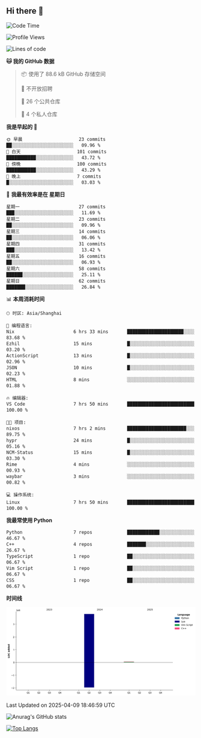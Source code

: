 ## Hi there 👋

<!--
**ZeroMapleQvQ/ZeroMapleQvQ** is a ✨ _special_ ✨ repository because its `README.md` (this file) appears on your GitHub profile.

Here are some ideas to get you started:

- 🔭 I’m currently working on ...
- 🌱 I’m currently learning ...
- 👯 I’m looking to collaborate on ...
- 🤔 I’m looking for help with ...
- 💬 Ask me about ...
- 📫 How to reach me: ...
- 😄 Pronouns: ...
- ⚡ Fun fact: ...
-->

<!--START_SECTION:waka-->
![Code Time](http://img.shields.io/badge/Code%20Time-65%20hrs%2017%20mins-blue)

![Profile Views](http://img.shields.io/badge/%E4%B8%AA%E4%BA%BA%E8%B5%84%E6%96%99%E8%A7%82%E7%9C%8B%E6%AC%A1%E6%95%B0-3-blue)

![Lines of code](https://img.shields.io/badge/%E4%BB%8E%E3%80%8CHello%20World%E3%80%8D%E8%B5%B7%E6%88%91%E5%B7%B2%E7%BB%8F%E5%86%99%E4%BA%86-3.9%20million%20%E8%A1%8C%E4%BB%A3%E7%A0%81-blue)

**🐱 我的 GitHub 数据** 

> 📦  使用了 88.6 kB GitHub 存储空间 
 > 
> 🚫 不开放招聘
 > 
> 📜 26 个公共仓库 
 > 
> 🔑 4 个私人仓库 
 > 
**我是早起的 🐤** 

```text
🌞 早晨                     23 commits          ██░░░░░░░░░░░░░░░░░░░░░░░   09.96 % 
🌆 白天                     101 commits         ███████████░░░░░░░░░░░░░░   43.72 % 
🌃 傍晚                     100 commits         ███████████░░░░░░░░░░░░░░   43.29 % 
🌙 晚上                     7 commits           █░░░░░░░░░░░░░░░░░░░░░░░░   03.03 % 
```
📅 **我最有效率是在 星期日** 

```text
星期一                      27 commits          ███░░░░░░░░░░░░░░░░░░░░░░   11.69 % 
星期二                      23 commits          ██░░░░░░░░░░░░░░░░░░░░░░░   09.96 % 
星期三                      14 commits          ██░░░░░░░░░░░░░░░░░░░░░░░   06.06 % 
星期四                      31 commits          ███░░░░░░░░░░░░░░░░░░░░░░   13.42 % 
星期五                      16 commits          ██░░░░░░░░░░░░░░░░░░░░░░░   06.93 % 
星期六                      58 commits          ██████░░░░░░░░░░░░░░░░░░░   25.11 % 
星期日                      62 commits          ███████░░░░░░░░░░░░░░░░░░   26.84 % 
```


📊 **本周消耗时间** 

```text
🕑︎ 时区: Asia/Shanghai

💬 编程语言: 
Nix                      6 hrs 33 mins       █████████████████████░░░░   83.68 % 
Ezhil                    15 mins             █░░░░░░░░░░░░░░░░░░░░░░░░   03.20 % 
ActionScript             13 mins             █░░░░░░░░░░░░░░░░░░░░░░░░   02.96 % 
JSON                     10 mins             █░░░░░░░░░░░░░░░░░░░░░░░░   02.23 % 
HTML                     8 mins              ░░░░░░░░░░░░░░░░░░░░░░░░░   01.88 % 

🔥 编辑器: 
VS Code                  7 hrs 50 mins       █████████████████████████   100.00 % 

🐱‍💻 项目: 
nixos                    7 hrs 2 mins        ██████████████████████░░░   89.75 % 
hypr                     24 mins             █░░░░░░░░░░░░░░░░░░░░░░░░   05.16 % 
NCM-Status               15 mins             █░░░░░░░░░░░░░░░░░░░░░░░░   03.30 % 
Rime                     4 mins              ░░░░░░░░░░░░░░░░░░░░░░░░░   00.93 % 
waybar                   3 mins              ░░░░░░░░░░░░░░░░░░░░░░░░░   00.82 % 

💻 操作系统: 
Linux                    7 hrs 50 mins       █████████████████████████   100.00 % 
```

**我最常使用 Python** 

```text
Python                   7 repos             ████████████░░░░░░░░░░░░░   46.67 % 
C++                      4 repos             ███████░░░░░░░░░░░░░░░░░░   26.67 % 
TypeScript               1 repo              ██░░░░░░░░░░░░░░░░░░░░░░░   06.67 % 
Vim Script               1 repo              ██░░░░░░░░░░░░░░░░░░░░░░░   06.67 % 
CSS                      1 repo              ██░░░░░░░░░░░░░░░░░░░░░░░   06.67 % 
```



**时间线**

![Lines of Code chart](https://raw.githubusercontent.com/bkctwy/bkctwy/main/assets/bar_graph.png)


 Last Updated on 2025-04-09 18:46:59 UTC
<!--END_SECTION:waka-->


![Anurag's GitHub stats](https://grs.bkctwy.tech/api?username=bkctwy&theme=dracula&show_icons=true)


[![Top Langs](https://grs.bkctwy.tech/api/top-langs/?username=bkctwy&layout=compact&theme=dracula)](https://github.com/anuraghazra/github-readme-stats)

